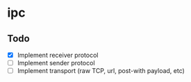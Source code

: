 # ipc

## Todo
- [x] Implement receiver protocol
- [ ] Implement sender protocol
- [ ] Implement transport (raw TCP, url, post-with payload, etc)
